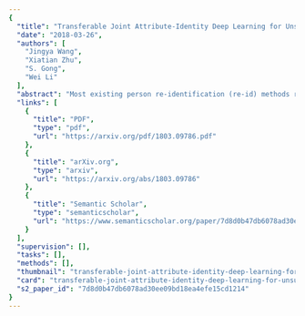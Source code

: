 ```yaml
---
{
  "title": "Transferable Joint Attribute-Identity Deep Learning for Unsupervised Person Re-identification",
  "date": "2018-03-26",
  "authors": [
    "Jingya Wang",
    "Xiatian Zhu",
    "S. Gong",
    "Wei Li"
  ],
  "abstract": "Most existing person re-identification (re-id) methods require supervised model learning from a separate large set of pairwise labelled training data for every single camera pair. This significantly limits their scalability and usability in real-world large scale deployments with the need for performing re-id across many camera views. To address this scalability problem, we develop a novel deep learning method for transferring the labelled information of an existing dataset to a new unseen (unlabelled) target domain for person re-id without any supervised learning in the target domain. Specifically, we introduce an Transferable Joint Attribute-Identity Deep Learning (TJ-AIDL) for simultaneously learning an attribute-semantic and identity-discriminative feature representation space transferrable to any new (unseen) target domain for re-id tasks without the need for collecting new labelled training data from the target domain (i.e. unsupervised learning in the target domain). Extensive comparative evaluations validate the superiority of this new TJ-AIDL model for unsupervised person re-id over a wide range of state-of-the-art methods on four challenging benchmarks including VIPeR, PRID, Market-1501, and DukeMTMC-ReID.",
  "links": [
    {
      "title": "PDF",
      "type": "pdf",
      "url": "https://arxiv.org/pdf/1803.09786.pdf"
    },
    {
      "title": "arXiv.org",
      "type": "arxiv",
      "url": "https://arxiv.org/abs/1803.09786"
    },
    {
      "title": "Semantic Scholar",
      "type": "semanticscholar",
      "url": "https://www.semanticscholar.org/paper/7d8d0b47db6078ad30ee09bd18ea4efe15cd1214"
    }
  ],
  "supervision": [],
  "tasks": [],
  "methods": [],
  "thumbnail": "transferable-joint-attribute-identity-deep-learning-for-unsupervised-person-re-identification-thumb.jpg",
  "card": "transferable-joint-attribute-identity-deep-learning-for-unsupervised-person-re-identification-card.jpg",
  "s2_paper_id": "7d8d0b47db6078ad30ee09bd18ea4efe15cd1214"
}
---
```


